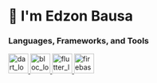# 👋 I'm Edzon Bausa

### Languages, Frameworks, and Tools
<p align="left"> 
  <a href="https://dart.dev/" target="_blank"> 
    <img src="https://plugins.jetbrains.com/files/6351/160215/icon/pluginIcon.svg" alt="dart_logo" width="40" height="40"/>
  </a> 
  <a href="https://bloclibrary.dev/#/" target="_blank"> 
    <img src="https://plugins.jetbrains.com/files/12129/155848/icon/pluginIcon.svg" alt="bloc_logo" width="40" height="40"/>
  </a> 
  <a href="https://flutter.dev/" target="_blank"> 
    <img src="https://plugins.jetbrains.com/files/9212/160308/icon/pluginIcon.svg" alt="flutter_logo" width="40" height="40"/>
  </a>
  <a href="https://firebase.google.com/" target="_blank"> 
    <img src="https://firebase.google.com/downloads/brand-guidelines/SVG/logo-logomark.svg" alt="firebase_logo" width="40" height="40"/>
</p>
